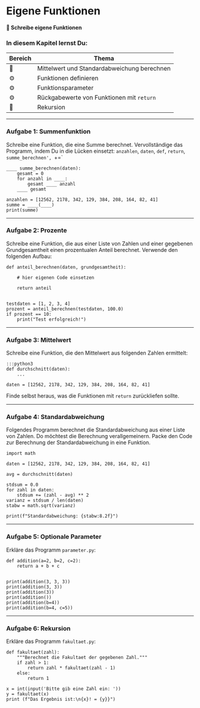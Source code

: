 
# Eigene Funktionen

**🎯 Schreibe eigene Funktionen**

### In diesem Kapitel lernst Du:

| Bereich | Thema |
|---------|-------|
| 💼 | Mittelwert und Standardabweichung berechnen |
| ⚙ | Funktionen definieren |
| ⚙ | Funktionsparameter |
| ⚙ | Rückgabewerte von Funktionen mit `return` |
| 🔀 | Rekursion |

----
### Aufgabe 1: Summenfunktion

Schreibe eine Funktion, die eine Summe berechnet. Vervollständige das Programm, indem Du in die Lücken einsetzt: `anzahlen`, `daten`, `def`, `return`, `summe_berechnen', `+=`

    ____ summe_berechnen(daten):
        gesamt = 0
        for anzahl in ____:
            gesamt ____ anzahl
        ____ gesamt

    anzahlen = [12562, 2178, 342, 129, 384, 208, 164, 82, 41]
    summe = ____(____)
    print(summe)

----

### Aufgabe 2: Prozente

Schreibe eine Funktion, die aus einer Liste von Zahlen und einer gegebenen Grundgesamtheit einen prozentualen Anteil berechnet. Verwende den folgenden Aufbau:

    def anteil_berechnen(daten, grundgesamtheit):

        # hier eigenen Code einsetzen

        return anteil


    testdaten = [1, 2, 3, 4]
    prozent = anteil_berechnen(testdaten, 100.0)
    if prozent == 10:
        print("Test erfolgreich!")

----

### Aufgabe 3: Mittelwert

Schreibe eine Funktion, die den Mittelwert aus folgenden Zahlen ermittelt:

    :::python3
    def durchschnitt(daten):
        ...

    daten = [12562, 2178, 342, 129, 384, 208, 164, 82, 41]

Finde selbst heraus, was die Funktionen mit `return` zurückliefen sollte.

----

### Aufgabe 4: Standardabweichung

Folgendes Programm berechnet die Standardabweichung aus einer Liste von Zahlen.
Do möchtest die Berechnung verallgemeinern. Packe den Code zur Berechnung der Standardabweichung in eine Funktion.

    import math

    daten = [12562, 2178, 342, 129, 384, 208, 164, 82, 41]

    avg = durchschnitt(daten)

    stdsum = 0.0
    for zahl in daten:
        stdsum += (zahl - avg) ** 2
    varianz = stdsum / len(daten)
    stabw = math.sqrt(varianz)

    print(f"Standardabweichung: {stabw:8.2f}")

----

### Aufgabe 5: Optionale Parameter

Erkläre das Programm `parameter.py`:

    def addition(a=2, b=2, c=2):
        return a + b + c


    print(addition(3, 3, 3))
    print(addition(3, 3))
    print(addition(3))
    print(addition())
    print(addition(b=4))
    print(addition(b=4, c=5))

----

### Aufgabe 6: Rekursion

Erkläre das Programm `fakultaet.py`:

    def fakultaet(zahl):
        """Berechnet die Fakultaet der gegebenen Zahl."""
        if zahl > 1:
            return zahl * fakultaet(zahl - 1)
        else:
            return 1

    x = int(input('Bitte gib eine Zahl ein: '))
    y = fakultaet(x)
    print (f"Das Ergebnis ist:\n{x}! = {y}}")
